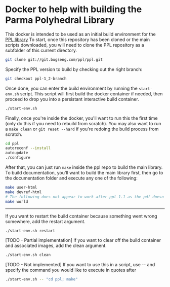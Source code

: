 # Docker to help with building the Parma Polyhedral Library

This docker is intended to be used as an initial build environment for the [PPL library](https://www.bugseng.com/content/parma-polyhedra-library)
To start, once this repository has been cloned or the main scripts downloaded, you will need to clone the PPL repository as a subfolder of this current directory.

```bash
git clone git://git.bugseng.com/ppl/ppl.git
```

Specify the PPL version to build by checking out the right branch:

```bash
git checkout ppl-1_2-branch
```

Once done, you can enter the build environment by running the `start-env.sh` script.
This script will first build the docker container if needed, then proceed to drop you into a persistant interactive build container.

```bash
./start-env.sh
```

Finally, once you're inside the docker, you'll want to run this the first time (only do this if you need to rebuild from scratch).
You may also want to run a `make clean` or `git reset --hard` if you're redoing the build process from scratch.

```bash
cd ppl
autoreconf --install
autoupdate
./configure
```

After that, you can just run `make` inside the ppl repo to build the main library.
To build documentation, you'll want to build the main library first, then go to the documentation folder and execute any one of the following:

```bash
make user-html
make devref-html
# The following does not appear to work after ppl-1.1 as the pdf doesn't seem to generate anymore.
make world
```

---

If you want to restart the build container because something went wrong somewhere, add the restart argument.

```bash
./start-env.sh restart
```

\[TODO - Partial implementation\] If you want to clear off the build container and associated images, add the clean argument.

```bash
./start-env.sh clean
```

\[TODO - Not implemented\] If you want to use this in a script, use -- and specify the command you would like to execute in quotes after

```bash
./start-env.sh -- "cd ppl; make"
```
